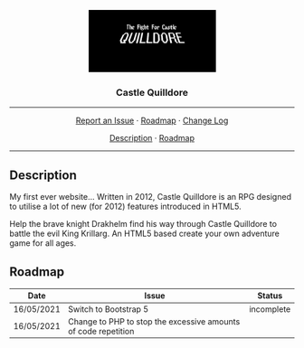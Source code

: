 <p align="center">
    <img src="res/logo.png" alt="SNAP" width="225" height="110">
</p>
<h3 align="center">Castle Quilldore</h3>
<hr>
<p align="center">
  <a href="../../issues">Report an Issue</a>
  ·
  <a href="/ROADMAP.md">Roadmap</a>
  ·
  <a href="/CHANGELOG.md">Change Log</a>
</p>
<p align="center">
  <a href="#Description">Description</a>
  ·
  <a href="#Roadmap">Roadmap</a>
</p>
<hr>

## Description
My first ever website... Written in 2012, Castle Quilldore is an RPG designed to utilise a lot of new (for 2012) features introduced in HTML5.  

Help the brave knight Drakhelm find his way through Castle Quilldore to battle the evil King Krillarg. An HTML5 based create your own adventure game for all ages.

## Roadmap
Date | Issue | Status |
:--: | ----- | ------ |
16/05/2021 | Switch to Bootstrap 5 | incomplete |
16/05/2021 | Change to PHP to stop the excessive amounts of code repetition |
